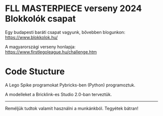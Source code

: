 # FLL MASTERPIECE verseny 2024 Blokkolók csapat
Egy budapesti baráti csapat vagyunk, bővebben blogunkon: https://www.blokkolok.hu/

A magyarországi verseny honlapja: https://www.firstlegoleague.hu/challenge.htm

# Code Stucture
A Lego Spike programokat Pybricks-ben (Python) programoztuk.

A modelleket a Bricklink-es Studio 2.0-ban terveztük.

-----------------------------------------------------------------------------------------------------------------------------------
Reméljük tudtok valamit használni a munkánkból. Tegyétek bátran!
